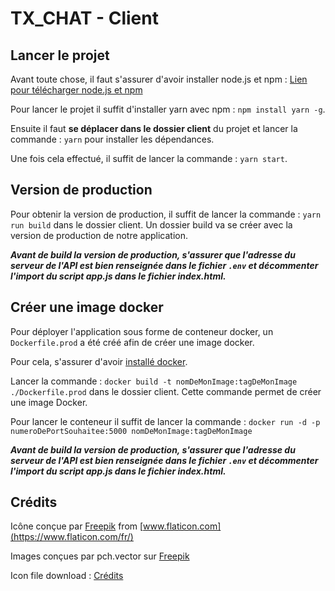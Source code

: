 # TX_CHAT - Client

## Lancer le projet

Avant toute chose, il faut s'assurer d'avoir installer node.js et npm : [Lien pour télécharger node.js et npm](https://nodejs.org/fr/download/)

Pour lancer le projet il suffit d'installer yarn avec npm : ``npm install yarn -g``.

Ensuite il faut **se déplacer dans le dossier client** du projet et lancer la commande : ``yarn`` pour installer les dépendances.

Une fois cela effectué, il suffit de lancer la commande : ``yarn start``.

## Version de production

Pour obtenir la version de production, il suffit de lancer la commande : ``yarn run build`` dans le dossier client. Un dossier build va se créer avec la version de production de notre application.

***Avant de build la version de production, s'assurer que l'adresse du serveur de l'API est bien renseignée dans le fichier ``.env`` et décommenter l'import du script app.js dans le fichier index.html.***

## Créer une image docker

Pour déployer l'application sous forme de conteneur docker, un ``Dockerfile.prod`` a été créé afin de créer une image docker.

Pour cela, s'assurer d'avoir [installé docker](https://docs.docker.com/get-docker/).

Lancer la commande : ``docker build -t nomDeMonImage:tagDeMonImage ./Dockerfile.prod`` dans le dossier client. Cette commande permet de créer une image Docker.

Pour lancer le conteneur il suffit de lancer la commande : ``docker run -d -p numeroDePortSouhaitee:5000 nomDeMonImage:tagDeMonImage``

***Avant de build la version de production, s'assurer que l'adresse du serveur de l'API est bien renseignée dans le fichier ``.env`` et décommenter l'import du script app.js dans le fichier index.html.***

## Crédits

Icône conçue par [Freepik](https://www.freepik.com) from [www.flaticon.com](https://www.flaticon.com/fr/)

Images conçues par pch.vector sur [Freepik](https://www.freepik.com)

Icon file download : [Crédits](https://icon-library.com/icon/icon-file-downloads-11.html)